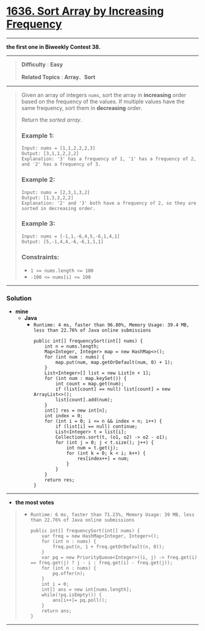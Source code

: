 # [1636. Sort Array by Increasing Frequency](https://leetcode.com/problems/sort-array-by-increasing-frequency/)

---

**the first one in Biweekly Contest 38.**

---

> **Difficulty** : **Easy**
>
> **Related Topics** : **Array**、**Sort**

---

> Given an array of integers `nums`, sort the array in **increasing** order based on the frequency of the values.
> If multiple values have the same frequency, sort them in **decreasing** order.
>
> Return the *sorted array*.
>
>
>
> ### Example 1:
> ```
> Input: nums = [1,1,2,2,2,3]
> Output: [3,1,1,2,2,2]
> Explanation: '3' has a frequency of 1, '1' has a frequency of 2, and '2' has a frequency of 3.
> ```
>
> ### Example 2:
> ```
> Input: nums = [2,3,1,3,2]
> Output: [1,3,3,2,2]
> Explanation: '2' and '3' both have a frequency of 2, so they are sorted in decreasing order.
> ```
>
> ### Example 3:
> ```
> Input: nums = [-1,1,-6,4,5,-6,1,4,1]
> Output: [5,-1,4,4,-6,-6,1,1,1]
> ```
>
> ### Constraints:
> * `1 <= nums.length <= 100`
> * `-100 <= nums[i] <= 100`

---


### Solution
* **mine**
  * **Java**
    * `Runtime: 4 ms, faster than 96.80%, Memory Usage: 39.4 MB, less than 22.76% of Java online submissions`
      ```
      public int[] frequencySort(int[] nums) {
          int n = nums.length;
          Map<Integer, Integer> map = new HashMap<>();
          for (int num : nums) {
              map.put(num, map.getOrDefault(num, 0) + 1);
          }
          List<Integer>[] list = new List[n + 1];
          for (int num : map.keySet()) {
              int count = map.get(num);
              if (list[count] == null) list[count] = new ArrayList<>();
              list[count].add(num);
          }
          int[] res = new int[n];
          int index = 0;
          for (int i = 0; i <= n && index < n; i++) {
              if (list[i] == null) continue;
              List<Integer> t = list[i];
              Collections.sort(t, (o1, o2) -> o2 - o1);
              for (int j = 0; j < t.size(); j++) {
                  int num = t.get(j);
                  for (int k = 0; k < i; k++) {
                      res[index++] = num;
                  }
              }
          }
          return res;
      }
      ```

---


* **the most votes**
>  * `Runtime: 6 ms, faster than 71.23%, Memory Usage: 39 MB, less than 22.76% of Java online submissions`
>    ```
>    public int[] frequencySort(int[] nums) {
>        var freq = new HashMap<Integer, Integer>();
>        for (int n : nums) {
>            freq.put(n, 1 + freq.getOrDefault(n, 0));
>        }
>        var pq = new PriorityQueue<Integer>((i, j) -> freq.get(i) == freq.get(j) ? j - i : freq.get(i) - freq.get(j));
>        for (int n : nums) {
>            pq.offer(n);
>        }
>        int i = 0;
>        int[] ans = new int[nums.length];
>        while(!pq.isEmpty()) {
>            ans[i++]= pq.poll();
>        }
>        return ans;
>    }
>    ```

---


